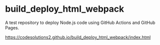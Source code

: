 # build_deploy_html_webpack


A test repository to deploy Node.js code using GitHub Actions and GitHub Pages.

https://codesolutions2.github.io/build_deploy_html_webpack/index.html

